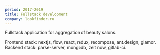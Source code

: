 ```yaml
---
period: 2017-2019
title: Fullstack development
company: lookfinder.ru
---
```


Fullstack application for aggregation of beauty salons.

Frontend stack: nextjs, flow, react, redux, recompose, ant.design, glamor. Backend stack: parse-server, mongodb, zeit now, gitlab-ci.
